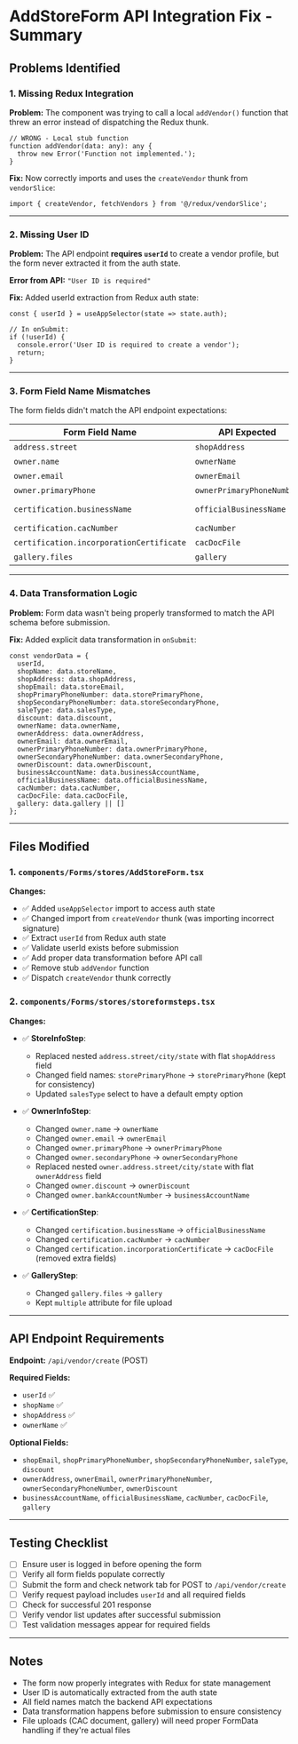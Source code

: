 # AddStoreForm API Integration Fix - Summary

## Problems Identified

### 1. **Missing Redux Integration**
**Problem:** The component was trying to call a local `addVendor()` function that threw an error instead of dispatching the Redux thunk.
```tsx
// WRONG - Local stub function
function addVendor(data: any): any {
  throw new Error('Function not implemented.');
}
```

**Fix:** Now correctly imports and uses the `createVendor` thunk from `vendorSlice`:
```tsx
import { createVendor, fetchVendors } from '@/redux/vendorSlice';
```

---

### 2. **Missing User ID**
**Problem:** The API endpoint **requires `userId`** to create a vendor profile, but the form never extracted it from the auth state.

**Error from API:** `"User ID is required"`

**Fix:** Added userId extraction from Redux auth state:
```tsx
const { userId } = useAppSelector(state => state.auth);

// In onSubmit:
if (!userId) {
  console.error('User ID is required to create a vendor');
  return;
}
```

---

### 3. **Form Field Name Mismatches**

The form fields didn't match the API endpoint expectations:

| **Form Field Name** | **API Expected** | **Fixed** |
|---|---|---|
| `address.street` | `shopAddress` | ✅ `shopAddress` |
| `owner.name` | `ownerName` | ✅ `ownerName` |
| `owner.email` | `ownerEmail` | ✅ `ownerEmail` |
| `owner.primaryPhone` | `ownerPrimaryPhoneNumber` | ✅ `ownerPrimaryPhone` |
| `certification.businessName` | `officialBusinessName` | ✅ `officialBusinessName` |
| `certification.cacNumber` | `cacNumber` | ✅ `cacNumber` |
| `certification.incorporationCertificate` | `cacDocFile` | ✅ `cacDocFile` |
| `gallery.files` | `gallery` | ✅ `gallery` |

---

### 4. **Data Transformation Logic**
**Problem:** Form data wasn't being properly transformed to match the API schema before submission.

**Fix:** Added explicit data transformation in `onSubmit`:
```tsx
const vendorData = {
  userId,
  shopName: data.storeName,
  shopAddress: data.shopAddress,
  shopEmail: data.storeEmail,
  shopPrimaryPhoneNumber: data.storePrimaryPhone,
  shopSecondaryPhoneNumber: data.storeSecondaryPhone,
  saleType: data.salesType,
  discount: data.discount,
  ownerName: data.ownerName,
  ownerAddress: data.ownerAddress,
  ownerEmail: data.ownerEmail,
  ownerPrimaryPhoneNumber: data.ownerPrimaryPhone,
  ownerSecondaryPhoneNumber: data.ownerSecondaryPhone,
  ownerDiscount: data.ownerDiscount,
  businessAccountName: data.businessAccountName,
  officialBusinessName: data.officialBusinessName,
  cacNumber: data.cacNumber,
  cacDocFile: data.cacDocFile,
  gallery: data.gallery || []
};
```

---

## Files Modified

### 1. `components/Forms/stores/AddStoreForm.tsx`
**Changes:**
- ✅ Added `useAppSelector` import to access auth state
- ✅ Changed import from `createVendor` thunk (was importing incorrect signature)
- ✅ Extract `userId` from Redux auth state
- ✅ Validate userId exists before submission
- ✅ Add proper data transformation before API call
- ✅ Remove stub `addVendor` function
- ✅ Dispatch `createVendor` thunk correctly

### 2. `components/Forms/stores/storeformsteps.tsx`
**Changes:**
- ✅ **StoreInfoStep**: 
  - Replaced nested `address.street/city/state` with flat `shopAddress` field
  - Changed field names: `storePrimaryPhone` → `storePrimaryPhone` (kept for consistency)
  - Updated `salesType` select to have a default empty option

- ✅ **OwnerInfoStep**:
  - Changed `owner.name` → `ownerName`
  - Changed `owner.email` → `ownerEmail`
  - Changed `owner.primaryPhone` → `ownerPrimaryPhone`
  - Changed `owner.secondaryPhone` → `ownerSecondaryPhone`
  - Replaced nested `owner.address.street/city/state` with flat `ownerAddress` field
  - Changed `owner.discount` → `ownerDiscount`
  - Changed `owner.bankAccountNumber` → `businessAccountName`

- ✅ **CertificationStep**:
  - Changed `certification.businessName` → `officialBusinessName`
  - Changed `certification.cacNumber` → `cacNumber`
  - Changed `certification.incorporationCertificate` → `cacDocFile` (removed extra fields)

- ✅ **GalleryStep**:
  - Changed `gallery.files` → `gallery`
  - Kept `multiple` attribute for file upload

---

## API Endpoint Requirements
**Endpoint:** `/api/vendor/create` (POST)

**Required Fields:**
- `userId` ✅
- `shopName` ✅
- `shopAddress` ✅
- `ownerName` ✅

**Optional Fields:**
- `shopEmail`, `shopPrimaryPhoneNumber`, `shopSecondaryPhoneNumber`, `saleType`, `discount`
- `ownerAddress`, `ownerEmail`, `ownerPrimaryPhoneNumber`, `ownerSecondaryPhoneNumber`, `ownerDiscount`
- `businessAccountName`, `officialBusinessName`, `cacNumber`, `cacDocFile`, `gallery`

---

## Testing Checklist
- [ ] Ensure user is logged in before opening the form
- [ ] Verify all form fields populate correctly
- [ ] Submit the form and check network tab for POST to `/api/vendor/create`
- [ ] Verify request payload includes `userId` and all required fields
- [ ] Check for successful 201 response
- [ ] Verify vendor list updates after successful submission
- [ ] Test validation messages appear for required fields

---

## Notes
- The form now properly integrates with Redux for state management
- User ID is automatically extracted from the auth state
- All field names match the backend API expectations
- Data transformation happens before submission to ensure consistency
- File uploads (CAC document, gallery) will need proper FormData handling if they're actual files
